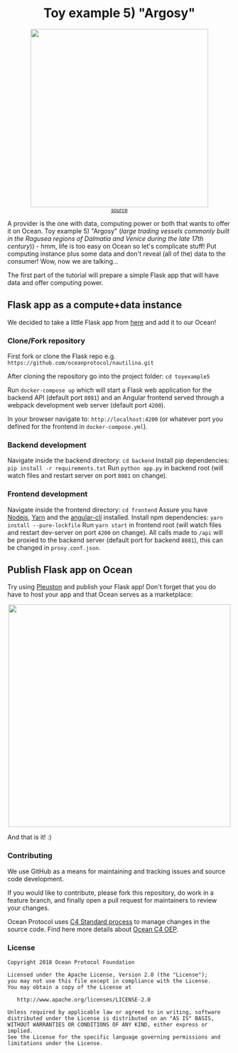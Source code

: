 <h1 align='center'> Toy example 5) "Argosy"</h1>

<p align="center">
  <img width="400" src="https://media.giphy.com/media/Npt0Te9MTd2fe/giphy.gif" /><br />
   <sup><a href="http://www.orcandenizcilik.com/hidrografi-ctd-olcumleri.php">source</a></sup>
</p>

A provider is the one with data, computing power or both that wants to offer it on Ocean. 
Toy example 5) "Argosy" (_large trading vessels commonly built in the Ragusea regions of Dalmatia and Venice during the late 17th century_)) - hmm, life is too easy on Ocean so let's complicate stuff! Put computing instance plus some data and don't reveal (all of the) data to the consumer! Wow, now we are talking...

The first part of the tutorial will prepare a simple Flask app that will have data and offer computing power. 

## Flask app as a compute+data instance

We decided to take a little Flask app from [here](https://medium.com/@dvelsner/deploying-a-simple-machine-learning-model-in-a-modern-web-application-flask-angular-docker-a657db075280) and add it to our Ocean!

### Clone/Fork repository

First fork or clone the Flask repo e.g. `https://github.com/oceanprotocol/nautilina.git`
 
After cloning the repository go into the project folder:
`cd toyexample5`

Run `docker-compose up` which will start a Flask web application for the backend API (default port `8081`) and an Angular frontend served through a webpack development web server (default port `4200`).

In your browser navigate to: `http://localhost:4200` (or whatever port you defined for the frontend in `docker-compose.yml`).

### Backend development

Navigate inside the backend directory: `cd backend`
Install pip dependencies: `pip install -r requirements.txt`
Run `python app.py` in backend root (will watch files and restart server on port `8081` on change).

### Frontend development

Navigate inside the frontend directory: `cd frontend`
Assure you have [Nodejs](https://nodejs.org/en/), [Yarn](https://yarnpkg.com/en/docs/install) and the [angular-cli](https://cli.angular.io/) installed.
Install npm dependencies: `yarn install --pure-lockfile` 
Run `yarn start` in frontend root (will watch files and restart dev-server on port `4200` on change).
All calls made to `/api` will be proxied to the backend server (default port for backend `8081`), this can be changed in `proxy.conf.json`.

## Publish Flask app on Ocean

Try using [Pleuston](https://github.com/oceanprotocol/pleuston) and publish your Flask app! Don't forget that you do have to host your app and that Ocean serves as a marketplace:
<p align="center">
  <img width="500" src="https://github.com/oceanprotocol/nautilina/blob/master/publish_compute.png" />
</p>
And that is it! :)

### Contributing

We use GitHub as a means for maintaining and tracking issues and source code development.

If you would like to contribute, please fork this repository, do work in a feature branch, and finally open a pull request for maintainers to review your changes.

Ocean Protocol uses [C4 Standard process](https://github.com/unprotocols/rfc/blob/master/1/README.md) to manage changes in the source code.  Find here more details about [Ocean C4 OEP](https://github.com/oceanprotocol/OEPs/tree/master/1).

### License

```
Copyright 2018 Ocean Protocol Foundation

Licensed under the Apache License, Version 2.0 (the "License");
you may not use this file except in compliance with the License.
You may obtain a copy of the License at

   http://www.apache.org/licenses/LICENSE-2.0

Unless required by applicable law or agreed to in writing, software
distributed under the License is distributed on an "AS IS" BASIS,
WITHOUT WARRANTIES OR CONDITIONS OF ANY KIND, either express or implied.
See the License for the specific language governing permissions and
limitations under the License.
```



